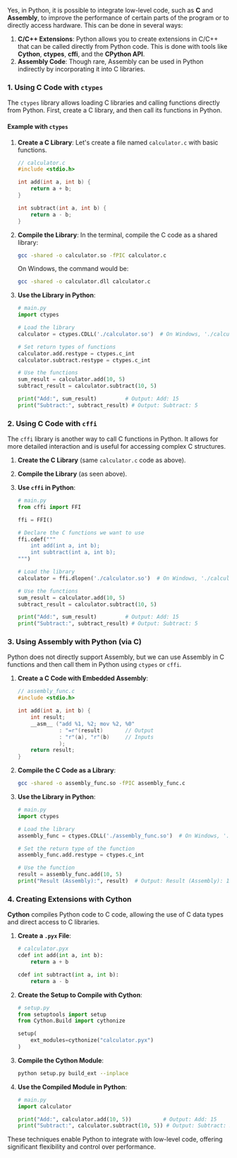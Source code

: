 Yes, in Python, it is possible to integrate low-level code, such as **C** and **Assembly**, to improve the performance of certain parts of the program or to directly access hardware. This can be done in several ways:

1. **C/C++ Extensions**: Python allows you to create extensions in C/C++ that can be called directly from Python code. This is done with tools like **Cython**, **ctypes**, **cffi**, and the **CPython API**.
2. **Assembly Code**: Though rare, Assembly can be used in Python indirectly by incorporating it into C libraries.

### 1. Using C Code with `ctypes`

The `ctypes` library allows loading C libraries and calling functions directly from Python. First, create a C library, and then call its functions in Python.

#### Example with `ctypes`

1. **Create a C Library**: Let's create a file named `calculator.c` with basic functions.

   ```c
   // calculator.c
   #include <stdio.h>

   int add(int a, int b) {
       return a + b;
   }

   int subtract(int a, int b) {
       return a - b;
   }
   ```

2. **Compile the Library**: In the terminal, compile the C code as a shared library:

   ```bash
   gcc -shared -o calculator.so -fPIC calculator.c
   ```

   On Windows, the command would be:

   ```bash
   gcc -shared -o calculator.dll calculator.c
   ```

3. **Use the Library in Python**:

   ```python
   # main.py
   import ctypes

   # Load the library
   calculator = ctypes.CDLL('./calculator.so')  # On Windows, './calculator.dll'

   # Set return types of functions
   calculator.add.restype = ctypes.c_int
   calculator.subtract.restype = ctypes.c_int

   # Use the functions
   sum_result = calculator.add(10, 5)
   subtract_result = calculator.subtract(10, 5)

   print("Add:", sum_result)         # Output: Add: 15
   print("Subtract:", subtract_result) # Output: Subtract: 5
   ```

### 2. Using C Code with `cffi`

The `cffi` library is another way to call C functions in Python. It allows for more detailed interaction and is useful for accessing complex C structures.

1. **Create the C Library** (same `calculator.c` code as above).

2. **Compile the Library** (as seen above).

3. **Use `cffi` in Python**:

   ```python
   # main.py
   from cffi import FFI

   ffi = FFI()

   # Declare the C functions we want to use
   ffi.cdef("""
       int add(int a, int b);
       int subtract(int a, int b);
   """)

   # Load the library
   calculator = ffi.dlopen('./calculator.so')  # On Windows, './calculator.dll'

   # Use the functions
   sum_result = calculator.add(10, 5)
   subtract_result = calculator.subtract(10, 5)

   print("Add:", sum_result)         # Output: Add: 15
   print("Subtract:", subtract_result) # Output: Subtract: 5
   ```

### 3. Using Assembly with Python (via C)

Python does not directly support Assembly, but we can use Assembly in C functions and then call them in Python using `ctypes` or `cffi`.

1. **Create a C Code with Embedded Assembly**:

   ```c
   // assembly_func.c
   #include <stdio.h>

   int add(int a, int b) {
       int result;
       __asm__ ("add %1, %2; mov %2, %0"
                : "=r"(result)       // Output
                : "r"(a), "r"(b)     // Inputs
                );
       return result;
   }
   ```

2. **Compile the C Code as a Library**:

   ```bash
   gcc -shared -o assembly_func.so -fPIC assembly_func.c
   ```

3. **Use the Library in Python**:

   ```python
   # main.py
   import ctypes

   # Load the library
   assembly_func = ctypes.CDLL('./assembly_func.so')  # On Windows, './assembly_func.dll'

   # Set the return type of the function
   assembly_func.add.restype = ctypes.c_int

   # Use the function
   result = assembly_func.add(10, 5)
   print("Result (Assembly):", result)  # Output: Result (Assembly): 15
   ```

### 4. Creating Extensions with Cython

**Cython** compiles Python code to C code, allowing the use of C data types and direct access to C libraries.

1. **Create a `.pyx` File**:

   ```python
   # calculator.pyx
   cdef int add(int a, int b):
       return a + b

   cdef int subtract(int a, int b):
       return a - b
   ```

2. **Create the Setup to Compile with Cython**:

   ```python
   # setup.py
   from setuptools import setup
   from Cython.Build import cythonize

   setup(
       ext_modules=cythonize("calculator.pyx")
   )
   ```

3. **Compile the Cython Module**:

   ```bash
   python setup.py build_ext --inplace
   ```

4. **Use the Compiled Module in Python**:

   ```python
   # main.py
   import calculator

   print("Add:", calculator.add(10, 5))          # Output: Add: 15
   print("Subtract:", calculator.subtract(10, 5)) # Output: Subtract: 5
   ```

These techniques enable Python to integrate with low-level code, offering significant flexibility and control over performance.
